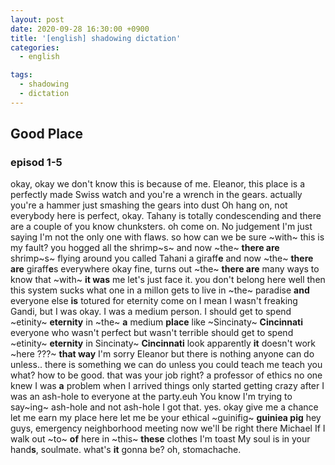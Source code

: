 ```yaml
---
layout: post
date: 2020-09-28 16:30:00 +0900
title: '[english] shadowing dictation'
categories:
  - english

tags:
  - shadowing
  - dictation
---
```


## Good Place

### episod 1-5

okay, okay we don't know this is because of me.
Eleanor, this place is a perfectly made Swiss watch
and you're a wrench in the gears.
actually you're a hammer just smashing the gears into dust
Oh hang on, not everybody here is perfect, okay.
Tahany is totally condescending and there are a couple of you know chunksters.
oh come on.
No judgement I'm just saying
I'm not the only one with flaws. so how can we be sure ~with~ this is my fault?
you hogged all the shrimp~s~ and now ~the~ **there are** shrimp~s~ flying around
you called Tahani a giraff**e** and now ~the~ **there are** giraff**e**s everywhere
okay fine, turns out ~the~ **there are** many ways to know that ~with~ **it was** me
let's just face it. you don't belong here
well then this system sucks
what one in a millon gets to live in ~the~ paradise
**and** everyone else **is** totured for eternity
come on
I mean I wasn't freaking Gandi, but I was okay.
I was a medium person.
I should get to spend ~etinity~ **eternity** in ~the~ **a** medium **place**
like ~Sincinaty~ **Cincinnati**
everyone who wasn't perfect but wasn't terrible
should get to spend ~etinity~ **eternity**  in Sincinaty~ **Cincinnati**
look apparently **it** doesn't work ~here ???~ **that way**
I'm sorry Eleanor but there is nothing anyone can do
unless..
there is something we can do unless you could teach me
teach you what?
how to be good.
that was your job right? a professor of ethics
no one knew I was **a** problem when I arrived
things only started getting crazy after I was an ash-hole to everyone at the party.euh
You know I'm trying to say~ing~ ash-hole and not ash-hole
I got that. yes.
okay give me a chance let me earn my place here
let me be your ethical ~guinifig~ **guiniea pig**
hey guys, emergency neighborhood meeting now
we'll be right there Michael
If I walk out ~to~ **of** here in ~this~ **these** cloth**e**s I'm toast
My soul is in your hand**s**, soulmate. what's **it** gonna be?
oh, stomachache.
